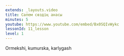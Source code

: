 ```yaml
---
extends: _layouts.video
title: Сәлем сөздің анасы
minutes: 5
youtube: https://www.youtube.com/embed/Bx0SQIvWykc
lessonId: 11_lesson
level: 1
---
```

Ormekshi, kumurska, karlygash
